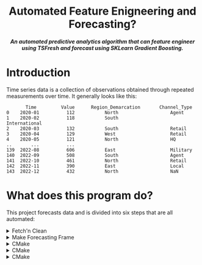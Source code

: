 <H1 align="center">
    Automated Feature Enigneering and Forecasting?
</H1>

<H5 align="center">
    An automated predictive analytics algorithm that can feature engineer using TSFresh and forecast using SKLearn Gradient Boosting.
</H5>

# Introduction

Time series data is a collection of observations obtained through repeated measurements over time. It generally looks like this:
```
       Time         Value      Region_Demarcation       Channel_Type
0    2020-01          112           North                   Agent
1    2020-02          118           South                   International
2    2020-03          132           South                   Retail
3    2020-04          129           West                    Retail
4    2020-05          121           North                   HQ
..       ...          ...
139  2022-08          606           East                    Military
140  2022-09          508           South                   Agent
141  2022-10          461           North                   Retail
142  2022-11          390           East                    Local
143  2022-12          432           North                   NaN

```

# What does this program do?
This project forecasts data and is divided into six steps that are all automated:

<details> 
  <summary> Fetch'n Clean </summary>    
    First we take the data and clean it up to only take values of interest. Additionally we will also index it by datetime. For our example, the data will now look like:
<pre>
<code>
                    Value 
 Datetime Index       
    2020-01          112  
    2020-02          118  
    2020-03          132  
    2020-04          129  
    2020-05          121  
      ...            ...
    2022-08          606  
    2022-09          508  
    2022-10          461  
    2022-11          390  
    2022-12          432  
    </code>
</pre>
    
</details>

<details> 
  <summary> Make Forecasting Frame </summary>    
    Next, we take the time series and using TSFresh's inbuilt feature to roll a time series, we make a forecasting frame. At this point our forecasting frame looks like this:
    

    
</details>
<details> 
  <summary> CMake </summary>    
    Dlib is written in C/C++, and your computer needs to *build* the package, so you need something that can automate that build process. Head over to the download link given above and download the file that is the best for you. I recommend the .msi file since it is much easier (tip - make sure to add the Windows PATH during installation). :

    
</details>
<details> 
  <summary> CMake </summary>    
    Dlib is written in C/C++, and your computer needs to *build* the package, so you need something that can automate that build process. Head over to the download link given above and download the file that is the best for you. I recommend the .msi file since it is much easier (tip - make sure to add the Windows PATH during installation). :

    
</details>
<details> 
  <summary> CMake </summary>    
    Dlib is written in C/C++, and your computer needs to *build* the package, so you need something that can automate that build process. Head over to the download link given above and download the file that is the best for you. I recommend the .msi file since it is much easier (tip - make sure to add the Windows PATH during installation). :

    
</details>

